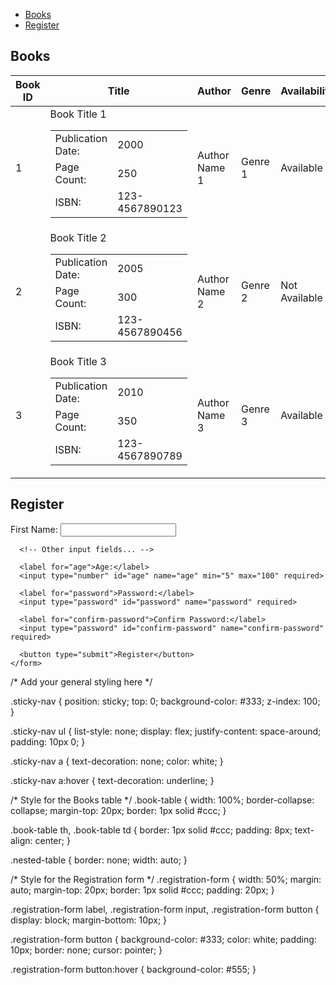 <!DOCTYPE html>
<html lang="en">
<head>
  <meta charset="UTF-8">
  <meta name="viewport" content="width=device-width, initial-scale=1.0">
  <link rel="stylesheet" href="styles.css">
  <title>Library System</title>
</head>
<body>
  <nav class="sticky-nav">
    <ul>
      <li><a href="#books">Books</a></li>
      <li><a href="#register">Register</a></li>
    </ul>
  </nav>

  <section id="books">
    <h1>Books</h1>
    <table class="book-table">
      <thead>
        <tr>
          <th>Book ID</th>
          <th>Title</th>
          <th>Author</th>
          <th>Genre</th>
          <th>Availability</th>
        </tr>
      </thead>
      <tbody>
        <tr>
          <td>1</td>
          <td>
            Book Title 1<br>
            <table class="nested-table">
              <tr>
                <td>Publication Date:</td>
                <td>2000</td>
              </tr>
              <tr>
                <td>Page Count:</td>
                <td>250</td>
              </tr>
              <tr>
                <td>ISBN:</td>
                <td>123-4567890123</td>
              </tr>
            </table>
          </td>
          <td>Author Name 1</td>
          <td>Genre 1</td>
          <td>Available</td>
        </tr>
        <tr>
          <td>2</td>
          <td>
            Book Title 2<br>
            <table class="nested-table">
              <tr>
                <td>Publication Date:</td>
                <td>2005</td>
              </tr>
              <tr>
                <td>Page Count:</td>
                <td>300</td>
              </tr>
              <tr>
                <td>ISBN:</td>
                <td>123-4567890456</td>
              </tr>
            </table>
          </td>
          <td>Author Name 2</td>
          <td>Genre 2</td>
          <td>Not Available</td>
        </tr>
        <tr>
          <td>3</td>
          <td>
            Book Title 3<br>
            <table class="nested-table">
              <tr>
                <td>Publication Date:</td>
                <td>2010</td>
              </tr>
              <tr>
                <td>Page Count:</td>
                <td>350</td>
              </tr>
              <tr>
                <td>ISBN:</td>
                <td>123-4567890789</td>
              </tr>
            </table>
          </td>
          <td>Author Name 3</td>
          <td>Genre 3</td>
          <td>Available</td>
        </tr>
      </tbody>
    </table>
  </section>

  <section id="register">
    <h1>Register</h1>
    <form class="registration-form">
      <label for="first-name">First Name:</label>
      <input type="text" id="first-name" name="first-name" required>

      <!-- Other input fields... -->
      
      <label for="age">Age:</label>
      <input type="number" id="age" name="age" min="5" max="100" required>

      <label for="password">Password:</label>
      <input type="password" id="password" name="password" required>

      <label for="confirm-password">Confirm Password:</label>
      <input type="password" id="confirm-password" name="confirm-password" required>

      <button type="submit">Register</button>
    </form>
  </section>

  <script>
    // Smooth scrolling for navigation links
    document.querySelectorAll('nav a[href^="#"]').forEach(anchor => {
      anchor.addEventListener('click', function (e) {
        e.preventDefault();

        document.querySelector(this.getAttribute('href')).scrollIntoView({
          behavior: 'smooth'
        });
      });
    });

    // Form validation
    document.querySelector('.registration-form').addEventListener('submit', function (e) {
      const password = document.getElementById('password').value;
      const confirmPassword = document.getElementById('confirm-password').value;

      if (password !== confirmPassword) {
        alert('Passwords do not match');
        e.preventDefault(); // Prevent form submission
      }
    });
  </script>
</body>
</html>
/* Add your general styling here */

.sticky-nav {
  position: sticky;
  top: 0;
  background-color: #333;
  z-index: 100;
}

.sticky-nav ul {
  list-style: none;
  display: flex;
  justify-content: space-around;
  padding: 10px 0;
}

.sticky-nav a {
  text-decoration: none;
  color: white;
}

.sticky-nav a:hover {
  text-decoration: underline;
}

/* Style for the Books table */
.book-table {
  width: 100%;
  border-collapse: collapse;
  margin-top: 20px;
  border: 1px solid #ccc;
}

.book-table th, .book-table td {
  border: 1px solid #ccc;
  padding: 8px;
  text-align: center;
}

.nested-table {
  border: none;
  width: auto;
}

/* Style for the Registration form */
.registration-form {
  width: 50%;
  margin: auto;
  margin-top: 20px;
  border: 1px solid #ccc;
  padding: 20px;
}

.registration-form label, .registration-form input, .registration-form button {
  display: block;
  margin-bottom: 10px;
}

.registration-form button {
  background-color: #333;
  color: white;
  padding: 10px;
  border: none;
  cursor: pointer;
}

.registration-form button:hover {
  background-color: #555;
}
